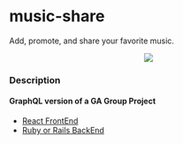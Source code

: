 # music-share

Add, promote, and share your favorite music.

<p align="center">
<img src="MusicBook.gif" />
</p>

### Description

#### GraphQL version of a GA Group Project

- [React FrontEnd](https://github.com/jakec888/MusicBook_front_end)
- [Ruby or Rails BackEnd](https://github.com/jakec888/MusicBook_api)
